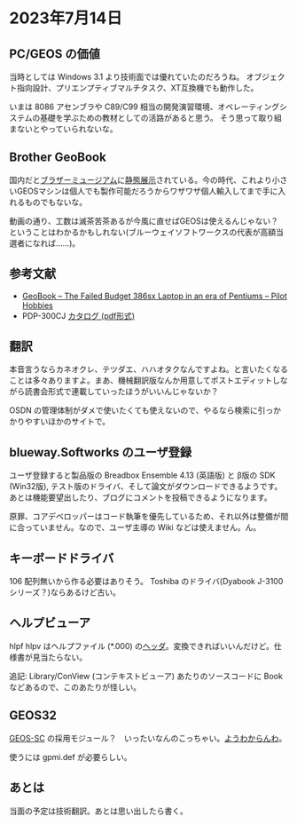 # 2023年7月14日

## PC/GEOS の価値

当時としては Windows 3.1 より技術面では優れていたのだろうね。
オブジェクト指向設計、プリエンプティブマルチタスク、XT互換機でも動作した。

いまは 8086 アセンブラや C89/C99 相当の開発演習環境、オペレーティングシステムの基礎を学ぶための教材としての活路があると思う。
そう思って取り組まないとやっていられないな。

## Brother GeoBook

国内だと[ブラザーミュージアム](https://global.brother/ja/corporate/museum)に[静態展示](https://museum.global.brother/guide/zone/2/62?lang=ja&_ga=2.17315454.619853222.1689338465-700148147.1689338465)されている。今の時代、これより小さいGEOSマシンは個人でも製作可能だろうからワザワザ個人輸入してまで手に入れるものでもないな。

動画の通り、工数は滅茶苦茶あるが今風に直せばGEOSは使えるんじゃない？　ということはわかるかもしれない(ブルーウェイソフトワークスの代表が高額当選者になれば……)。

## 参考文献

* [GeoBook – The Failed Budget 386sx Laptop in an era of Pentiums – Pilot Hobbies](https://www.pilothobbies.com/geobook/)
* PDP-300CJ [カタログ (pdf形式)](https://www.brother-usa.com/-/media/brother/product-catalog-media/documents/2020/08/19/09/18/pi_pdp300cj_en_3058.pdf)

## 翻訳

本音言うならカネオクレ、テツダエ、ハハオタクなんですよね。と言いたくなることは多々ありますよ。まあ、機械翻訳版なんか用意してポストエディットしながら読書会形式で連載していったほうがいいんじゃないか？

OSDN の管理体制がダメで使いたくても使えないので、やるなら検索に引っかかりやすいほかのサイトで。

## blueway.Softworks のユーザ登録

ユーザ登録すると製品版の Breadbox Ensemble 4.13 (英語版) と β版の SDK (Win32版), テスト版のドライバ、そして論文がダウンロードできるようです。あとは機能要望出したり、ブログにコメントを投稿できるようになります。

原罪、コアデベロッパーはコード執筆を優先しているため、それ以外は整備が間に合っていません。なので、ユーザ主導の Wiki などは使えません。ん。

## キーボードドライバ

106 配列無いから作る必要はありそう。
Toshiba のドライバ(Dyabook J-3100シリーズ？)ならあるけど古い。

## ヘルプビューア

hlpf hlpv はヘルプファイル (\*.000) の[ヘッダ](https://github.com/search?q=repo%3Abluewaysw%2Fpcgeos%20hlpf&type=code)。変換できればいいんだけど。仕様書が見当たらない。

追記: Library/ConView (コンテキストビューア) あたりのソースコードに Book などあるので、このあたりが怪しい。

## GEOS32

[GEOS-SC](https://web.archive.org/web/19990222141957/http://www.geoworks.com/japanese/os/geos_sc/) の採用モジュール？　いったいなんのこっちゃい。[ようわからんわ](https://github.com/search?q=repo%3Abluewaysw%2Fpcgeos%20GEOS32&type=code)。

使うには gpmi.def が必要らしい。

## あとは

当面の予定は技術翻訳。あとは思い出したら書く。
